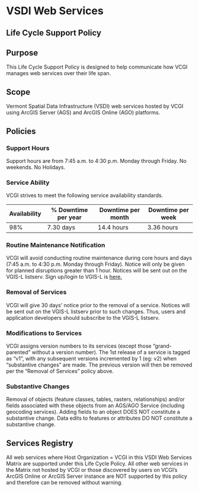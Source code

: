 # VSDI Web Services
## Life Cycle Support Policy

## Purpose
This Life Cycle Support Policy is designed to help communicate how VCGI manages web services over their life span.

## Scope
Vermont Spatial Data Infrastructure (VSDI) web services hosted by VCGI using ArcGIS Server (AGS) and ArcGIS Online (AGO) platforms.

## Policies
### Support Hours
Support hours are from 7:45 a.m. to 4:30 p.m. Monday through Friday.  No weekends.  No Holidays.

### Service Ability
VCGI strives to meet the following service availability standards.

| Availability   | % Downtime per year  | Downtime per month  | Downtime per week  |
|----------------|----------------------|---------------------|--------------------|
| 98%            | 7.30 days            | 14.4 hours          | 3.36 hours         |

### Routine Maintenance Notification
VCGI will avoid conducting routine maintenance during core hours and days (7:45 a.m. to 4:30 p.m. Monday through Friday).  Notice will only be given for planned disruptions greater than 1 hour. Notices will be sent out on the VGIS-L listserv. Sign up/login to VGIS-L is [here.](https://list.uvm.edu/cgi-bin/wa?SUBED1=vgis-l&A=1)

### Removal of Services
VCGI will give 30 days’ notice prior to the removal of a service. Notices will be sent out on the VGIS-L listserv prior to such changes. Thus, users and application developers should subscribe to the VGIS-L listserv.

### Modifications to Services
VCGI assigns version numbers to its services (except those “grand-parented” without a version number).  The 1st release of a service is tagged as “v1”, with any subsequent versions incremented by 1 (eg: v2) when “substantive changes” are made. The previous version will then be removed per the “Removal of Services” policy above.

### Substantive Changes
Removal of objects (feature classes, tables, rasters, relationships) and/or fields associated with these objects from an AGS/AGO Service (including geocoding services). Adding fields to an object DOES NOT constitute a substantive change. Data edits to features or attributes DO NOT constitute a substantive change.

## Services Registry
All web services where Host Organization = VCGI in this VSDI Web Services Matrix are supported under this Life Cycle Policy.  All other web services in the Matrix not hosted by VCGI or those discovered by users on VCGI’s ArcGIS Online or ArcGIS Server instance are NOT supported by this policy and therefore can be removed without warning.
